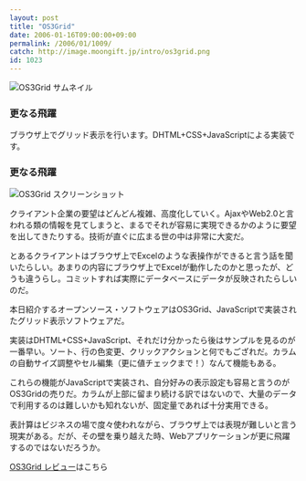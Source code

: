 ```yaml
---
layout: post
title: "OS3Grid"
date: 2006-01-16T09:00:00+09:00
permalink: /2006/01/1009/
catch: http://image.moongift.jp/intro/os3grid.png
id: 1023
---
```

 ![OS3Grid サムネイル](http://image.moongift.jp/intro/os3grid.t.png "OS3Grid サムネイル")
  

### 更なる飛躍
  
ブラウザ上でグリッド表示を行います。DHTML+CSS+JavaScriptによる実装です。  
<!--more-->  

### 更なる飛躍
  

![OS3Grid スクリーンショット](http://image.moongift.jp/intro/os3grid.png "OS3Grid スクリーンショット")

  

クライアント企業の要望はどんどん複雑、高度化していく。AjaxやWeb2.0と言われる類の情報を見てしまうと、まるでそれが容易に実現できるかのように要望を出してきたりする。技術が直ぐに広まる世の中は非常に大変だ。

  

とあるクライアントはブラウザ上でExcelのような表操作ができると言う話を聞いたらしい。あまりの内容にブラウザ上でExcelが動作したのかと思ったが、どうも違うらし。コミットすれば実際にデータベースにデータが反映されたらしいのだ。

  

本日紹介するオープンソース・ソフトウェアはOS3Grid、JavaScriptで実装されたグリッド表示ソフトウェアだ。

  

実装はDHTML+CSS+JavaScript、それだけ分かったら後はサンプルを見るのが一番早い。ソート、行の色変更、クリックアクションと何でもござれだ。カラムの自動サイズ調整やセル編集（更に値チェックまで！）なんて機能もある。

  

これらの機能がJavaScriptで実装され、自分好みの表示設定も容易と言うのがOS3Gridの売りだ。カラムが上部に留まり続ける訳ではないので、大量のデータで利用するのは難しいかも知れないが、固定量であれば十分実用できる。

  

表計算はビジネスの場で度々使われながら、ブラウザ上では表現が難しいと言う現実がある。だが、その壁を乗り越えた時、Webアプリケーションが更に飛躍するのではないだろうか。

  

[OS3Grid レビュー](http://oss.moongift.jp/review/i-1027.html)はこちら

